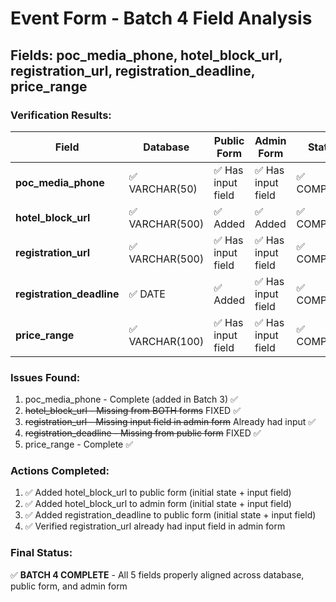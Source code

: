# Event Form - Batch 4 Field Analysis
## Fields: poc_media_phone, hotel_block_url, registration_url, registration_deadline, price_range

### Verification Results:

| Field | Database | Public Form | Admin Form | Status |
|-------|----------|-------------|------------|--------|
| **poc_media_phone** | ✅ VARCHAR(50) | ✅ Has input field | ✅ Has input field | ✅ COMPLETE |
| **hotel_block_url** | ✅ VARCHAR(500) | ✅ Added | ✅ Added | ✅ COMPLETE |
| **registration_url** | ✅ VARCHAR(500) | ✅ Has input field | ✅ Has input field | ✅ COMPLETE |
| **registration_deadline** | ✅ DATE | ✅ Added | ✅ Has input field | ✅ COMPLETE |
| **price_range** | ✅ VARCHAR(100) | ✅ Has input field | ✅ Has input field | ✅ COMPLETE |

### Issues Found:
1. poc_media_phone - Complete (added in Batch 3) ✅
2. ~~hotel_block_url - Missing from BOTH forms~~ FIXED ✅
3. ~~registration_url - Missing input field in admin form~~ Already had input ✅
4. ~~registration_deadline - Missing from public form~~ FIXED ✅
5. price_range - Complete ✅

### Actions Completed:
1. ✅ Added hotel_block_url to public form (initial state + input field)
2. ✅ Added hotel_block_url to admin form (initial state + input field)
3. ✅ Added registration_deadline to public form (initial state + input field)
4. ✅ Verified registration_url already had input field in admin form

### Final Status:
✅ **BATCH 4 COMPLETE** - All 5 fields properly aligned across database, public form, and admin form